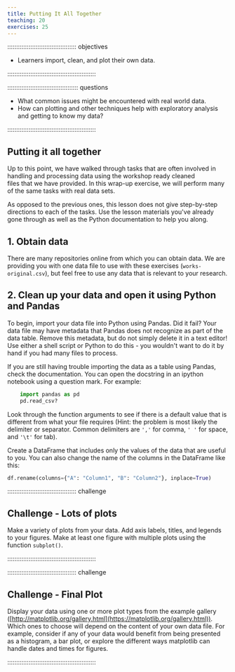 ```yaml
---
title: Putting It All Together
teaching: 20
exercises: 25
---
```


::::::::::::::::::::::::::::::::::::::: objectives

- Learners import, clean, and plot their own data.

::::::::::::::::::::::::::::::::::::::::::::::::::

:::::::::::::::::::::::::::::::::::::::: questions

- What common issues might be encountered with real world data.
- How can plotting and other techniques help with exploratory analysis and getting to know my data?

::::::::::::::::::::::::::::::::::::::::::::::::::

## Putting it all together

Up to this point, we have walked through tasks that are often
involved in handling and processing data using the workshop ready cleaned  
files that we have provided. In this wrap-up exercise, we will perform
many of the same tasks with real data sets. 

As opposed to the previous ones, this lesson does not give step-by-step
directions to each of the tasks. Use the lesson materials you've already gone
through as well as the Python documentation to help you along.

## 1\. Obtain data

There are many repositories online from which you can obtain data. We are
providing you with one data file to use with these exercises (`works-original.csv`), but feel free to
use any data that is relevant to your research.

## 2\. Clean up your data and open it using Python and Pandas

To begin, import your data file into Python using Pandas. Did it fail? Your data
file may have metadata that Pandas does not recognize as part of the data
table. Remove this metadata, but do not simply delete it in a text editor! Use
either a shell script or Python to do this - you wouldn't want to do it by hand
if you had many files to process.

If you are still having trouble importing the data as a table using Pandas,
check the documentation. You can open the docstring in an ipython notebook using
a question mark. For example:

```python
    import pandas as pd
    pd.read_csv?
```

Look through the function arguments to see if there is a default value that is
different from what your file requires (Hint: the problem is most likely the
delimiter or separator. Common delimiters are `','` for comma, `' '` for space,
and `'\t'` for tab).

Create a DataFrame that includes only the values of the data that are useful to
you. You can also change the name of the columns in the DataFrame like this:

```python
df.rename(columns={"A": "Column1", "B": "Column2"}, inplace=True)

```

:::::::::::::::::::::::::::::::::::::::  challenge

## Challenge - Lots of plots

Make a variety of plots from your data. Add axis labels, titles, and legends to your figures. Make at least one figure with multiple plots using the function `subplot()`.


::::::::::::::::::::::::::::::::::::::::::::::::::



:::::::::::::::::::::::::::::::::::::::  challenge

## Challenge - Final Plot

Display your data using one or more plot types from the example gallery
 ([http://matplotlib.org/gallery.html](https://matplotlib.org/gallery.html)). Which
ones to choose will depend on the content of your own data file. For example, consider
if any of your data would benefit from being presented as a histogram, a bar plot, or
explore the different ways matplotlib can handle dates and times for figures.


::::::::::::::::::::::::::::::::::::::::::::::::::


